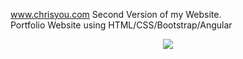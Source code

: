 www.chrisyou.com
Second Version of my Website.  
Portfolio Website using HTML/CSS/Bootstrap/Angular

<p align="center">
  <img src="https://chrisyou-backup-website.s3.amazonaws.com/assets/website.png" width:"400")

</p>
